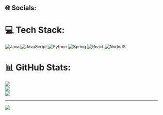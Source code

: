 
## 🌐 Socials:


 

# 💻 Tech Stack:
![Java](https://img.shields.io/badge/java-%23ED8B00.svg?style=plastic&logo=openjdk&logoColor=white) ![JavaScript](https://img.shields.io/badge/javascript-%23323330.svg?style=plastic&logo=javascript&logoColor=%23F7DF1E) ![Python](https://img.shields.io/badge/python-3670A0?style=plastic&logo=python&logoColor=ffdd54) ![Spring](https://img.shields.io/badge/spring-%236DB33F.svg?style=plastic&logo=spring&logoColor=white) ![React](https://img.shields.io/badge/react-%2320232a.svg?style=plastic&logo=react&logoColor=%2361DAFB) ![NodeJS](https://img.shields.io/badge/node.js-6DA55F?style=plastic&logo=node.js&logoColor=white)
# 📊 GitHub Stats:
![](https://github-readme-stats.vercel.app/api?username=khansameer2580&theme=aura&hide_border=false&include_all_commits=false&count_private=false)<br/>
![](https://github-readme-streak-stats.herokuapp.com/?user=khansameer2580&theme=aura&hide_border=false)<br/>
![](https://github-readme-stats.vercel.app/api/top-langs/?username=khansameer2580&theme=aura&hide_border=false&include_all_commits=false&count_private=false&layout=compact)

---
[![](https://visitcount.itsvg.in/api?id=khansameer2580&icon=0&color=0)](https://visitcount.itsvg.in)

<!-- Proudly created with GPRM ( https://gprm.itsvg.in ) -->
